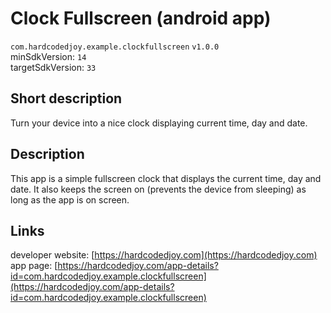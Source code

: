 # Clock Fullscreen (android app)

<code>com.hardcodedjoy.example.clockfullscreen</code> <code>v1.0.0</code><br/>
minSdkVersion: <code>14</code><br/>
targetSdkVersion: <code>33</code><br/>

## Short description

Turn your device into a nice clock displaying current time, day and date.


## Description

This app is a simple fullscreen clock that displays the current time, day and date. It also keeps the screen on (prevents the device from sleeping) as long as the app is on screen.


## Links

developer website: [https://hardcodedjoy.com](https://hardcodedjoy.com)<br/>
app page: [https://hardcodedjoy.com/app-details?id=com.hardcodedjoy.example.clockfullscreen](https://hardcodedjoy.com/app-details?id=com.hardcodedjoy.example.clockfullscreen)<br/>
